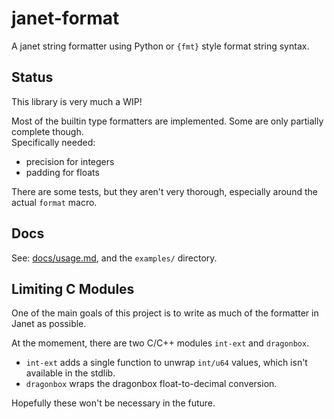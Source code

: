 # janet-format

A janet string formatter using Python or `{fmt}` style format string syntax.

## Status

This library is very much a WIP!

Most of the builtin type formatters are implemented. Some are only partially complete though.\
Specifically needed:
- precision for integers
- padding for floats

There are some tests, but they aren't very thorough, especially around the actual `format` macro.

## Docs

See: [docs/usage.md](docs/usage.md), and the `examples/` directory.


## Limiting C Modules

One of the main goals of this project is to write as much of the formatter in Janet as possible.

At the momement, there are two C/C++ modules `int-ext` and `dragonbox`.
- `int-ext` adds a single function to unwrap `int/u64` values, which isn't available in the stdlib.
- `dragonbox` wraps the dragonbox float-to-decimal conversion.

Hopefully these won't be necessary in the future.

